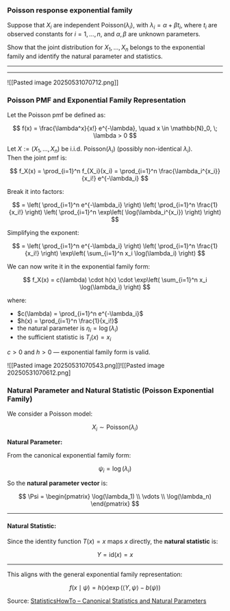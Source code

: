 ### Poisson response exponential family

Suppose that $X_i$ are independent $\text{Poisson}(\lambda_i)$, with $\lambda_i = \alpha + \beta t_i$, where $t_i$ are observed constants for $i = 1, \ldots, n$, and $\alpha, \beta$ are unknown parameters. 

Show that the joint distribution for $X_1, \ldots, X_n$ belongs to the exponential family and identify the natural parameter and statistics.

---
---

![[Pasted image 20250531070712.png]]
### Poisson PMF and Exponential Family Representation

Let the Poisson pmf be defined as:

$$
f(x) = \frac{\lambda^x}{x!} e^{-\lambda}, \quad x \in \mathbb{N}_0, \; \lambda > 0
$$

Let $X := (X_1, \dots, X_n)$ be i.i.d. $\text{Poisson}(\lambda_i)$ (possibly non-identical $\lambda_i$).  
Then the joint pmf is:

$$
f_X(x) = \prod_{i=1}^n f_{X_i}(x_i)
= \prod_{i=1}^n \frac{\lambda_i^{x_i}}{x_i!} e^{-\lambda_i}
$$

Break it into factors:

$$
= \left( \prod_{i=1}^n e^{-\lambda_i} \right)
  \left( \prod_{i=1}^n \frac{1}{x_i!} \right)
  \left( \prod_{i=1}^n \exp\left( \log(\lambda_i^{x_i}) \right) \right)
$$

Simplifying the exponent:

$$
= \left( \prod_{i=1}^n e^{-\lambda_i} \right)
  \left( \prod_{i=1}^n \frac{1}{x_i!} \right)
  \exp\left( \sum_{i=1}^n x_i \log(\lambda_i) \right)
$$

We can now write it in the exponential family form:

$$
f_X(x) = c(\lambda) \cdot h(x) \cdot \exp\left( \sum_{i=1}^n x_i \log(\lambda_i) \right)
$$

where:
- $c(\lambda) = \prod_{i=1}^n e^{-\lambda_i}$
- $h(x) = \prod_{i=1}^n \frac{1}{x_i!}$
- the natural parameter is $\eta_i = \log(\lambda_i)$
- the sufficient statistic is $T_i(x) = x_i$

 $c > 0$ and $h > 0$ — exponential family form is valid.
 
![[Pasted image 20250531070543.png]]![[Pasted image 20250531070612.png]

### Natural Parameter and Natural Statistic (Poisson Exponential Family)

We consider a Poisson model:

$$
X_i \sim \text{Poisson}(\lambda_i)
$$

**Natural Parameter:**

From the canonical exponential family form:

$$
\psi_i = \log(\lambda_i)
$$

So the **natural parameter vector** is:

$$
\Psi =
\begin{pmatrix}
\log(\lambda_1) \\
\vdots \\
\log(\lambda_n)
\end{pmatrix}
$$

---

#### Natural Statistic:

Since the identity function $T(x) = x$ maps $x$ directly, the **natural statistic** is:

$$
Y = \text{id}(x) = x
$$

---

This aligns with the general exponential family representation:

$$
f(x \mid \psi) = h(x) \exp\left( \langle Y, \psi \rangle - b(\psi) \right)
$$

Source: [StatisticsHowTo – Canonical Statistics and Natural Parameters](https://www.statisticshowto.com/canonical-statistic-natural/)
